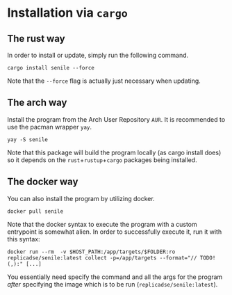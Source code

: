 # Installation via `cargo`


## The rust way

In order to install or update, simply run the following command.
```
cargo install senile --force
```
Note that the `--force` flag is actually just necessary when updating.

## The arch way

Install the program from the Arch User Repository `AUR`. It is recommended to use the pacman wrapper `yay`.
```
yay -S senile
```
Note that this package will build the program locally (as cargo install does) so it depends on the `rust`+`rustup`+`cargo` packages being installed.

## The docker way

You can also install the program by utilizing docker.
```
docker pull senile
```
Note that the docker syntax to execute the program with a custom entrypoint is somewhat alien. In order to successfully execute it, run it with this syntax:
```
docker run --rm  -v $HOST_PATH:/app/targets/$FOLDER:ro replicadse/senile:latest collect -p=/app/targets --format="// TODO!(,):" [...]
```
You essentially need specify the command and all the args for the program _after_ specifying the image which is to be run (`replicadse/senile:latest`).

